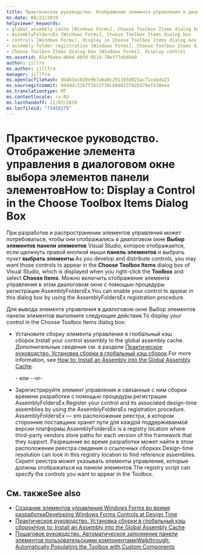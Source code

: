 ```yaml
---
title: Практическое руководство. Отображение элемента управления в диалоговом окне выбора элементов панели элементов
ms.date: 08/23/2019
helpviewer_keywords:
- global assembly cache [Windows Forms], Choose Toolbox Items dialog box
- AssemblyFoldersEx [Windows Forms], Choose Toolbox Items dialog box
- controls [Windows Forms], display in Choose Toolbox Items dialog box
- assembly folder registration [Windows Forms], Choose Toolbox Items dialog box
- Choose Toolbox Items dialog box [Windows Forms], display control
ms.assetid: 01ef6eba-d044-40f0-951d-78eff7ebd9a9
author: jillre
ms.author: jillfra
manager: jillfra
ms.openlocfilehash: db4b3ac020e967a6a0c291103d825ac71cebda23
ms.sourcegitcommit: 944ddc52b7f2632f30c668815f92b378efd38eea
ms.translationtype: MT
ms.contentlocale: ru-RU
ms.lasthandoff: 11/03/2019
ms.locfileid: "73458279"
---
```

# <a name="how-to-display-a-control-in-the-choose-toolbox-items-dialog-box"></a><span data-ttu-id="0f2f5-102">Практическое руководство. Отображение элемента управления в диалоговом окне выбора элементов панели элементов</span><span class="sxs-lookup"><span data-stu-id="0f2f5-102">How to: Display a Control in the Choose Toolbox Items Dialog Box</span></span>

<span data-ttu-id="0f2f5-103">При разработке и распространении элементов управления может потребоваться, чтобы они отображались в диалоговом окне **Выбор элементов панели элементов** Visual Studio, которое отображается, если щелкнуть правой кнопкой мыши **панель элементов** и выбрать пункт **выбрать элементы**.</span><span class="sxs-lookup"><span data-stu-id="0f2f5-103">As you develop and distribute controls, you may want those controls to appear in the **Choose Toolbox Items** dialog box of Visual Studio, which is displayed when you right-click the **Toolbox** and select **Choose Items**.</span></span> <span data-ttu-id="0f2f5-104">Можно включить отображение элемента управления в этом диалоговом окне с помощью процедуры регистрации AssemblyFoldersEx.</span><span class="sxs-lookup"><span data-stu-id="0f2f5-104">You can enable your control to appear in this dialog box by using the AssemblyFoldersEx registration procedure.</span></span>

<span data-ttu-id="0f2f5-105">Для вывода элемента управления в диалоговом окне Выбор элементов панели элементов выполните следующие действия.</span><span class="sxs-lookup"><span data-stu-id="0f2f5-105">To display your control in the Choose Toolbox Items dialog box:</span></span>

- <span data-ttu-id="0f2f5-106">Установите сборку элемента управления в глобальный кэш сборок.</span><span class="sxs-lookup"><span data-stu-id="0f2f5-106">Install your control assembly to the global assembly cache.</span></span> <span data-ttu-id="0f2f5-107">Дополнительные сведения см. в разделе [Практическое руководство. Установка сборки в глобальный кэш сборок](../../app-domains/install-assembly-into-gac.md).</span><span class="sxs-lookup"><span data-stu-id="0f2f5-107">For more information, see [How to: Install an Assembly into the Global Assembly Cache](../../app-domains/install-assembly-into-gac.md).</span></span>

  <span data-ttu-id="0f2f5-108">\- или -</span><span class="sxs-lookup"><span data-stu-id="0f2f5-108">-or-</span></span>

- <span data-ttu-id="0f2f5-109">Зарегистрируйте элемент управления и связанные с ним сборки времени разработки с помощью процедуры регистрации AssemblyFoldersEx.</span><span class="sxs-lookup"><span data-stu-id="0f2f5-109">Register your control and its associated design-time assemblies by using the AssemblyFoldersEx registration procedure.</span></span> <span data-ttu-id="0f2f5-110">AssemblyFoldersEx — это расположение реестра, в котором сторонние поставщики хранят пути для каждой поддерживаемой версии платформы.</span><span class="sxs-lookup"><span data-stu-id="0f2f5-110">AssemblyFoldersEx is a registry location where third-party vendors store paths for each version of the framework that they support.</span></span> <span data-ttu-id="0f2f5-111">Разрешение во время разработки может найти в этом расположении реестра сведения о ссылочных сборках.</span><span class="sxs-lookup"><span data-stu-id="0f2f5-111">Design-time resolution can look in this registry location to find reference assemblies.</span></span> <span data-ttu-id="0f2f5-112">Скрипт реестра может указывать элементы управления, которые должны отображаться на панели элементов.</span><span class="sxs-lookup"><span data-stu-id="0f2f5-112">The registry script can specify the controls you want to appear in the Toolbox.</span></span>

## <a name="see-also"></a><span data-ttu-id="0f2f5-113">См. также</span><span class="sxs-lookup"><span data-stu-id="0f2f5-113">See also</span></span>

- [<span data-ttu-id="0f2f5-114">Создание элементов управления Windows Forms во время разработки</span><span class="sxs-lookup"><span data-stu-id="0f2f5-114">Developing Windows Forms Controls at Design Time</span></span>](developing-windows-forms-controls-at-design-time.md)
- [<span data-ttu-id="0f2f5-115">Практическое руководство. Установка сборки в глобальный кэш сборок</span><span class="sxs-lookup"><span data-stu-id="0f2f5-115">How to: Install an Assembly into the Global Assembly Cache</span></span>](../../app-domains/install-assembly-into-gac.md)
- [<span data-ttu-id="0f2f5-116">Пошаговое руководство. Автоматическое заполнение панели элементов пользовательскими компонентами</span><span class="sxs-lookup"><span data-stu-id="0f2f5-116">Walkthrough: Automatically Populating the Toolbox with Custom Components</span></span>](walkthrough-automatically-populating-the-toolbox-with-custom-components.md)
